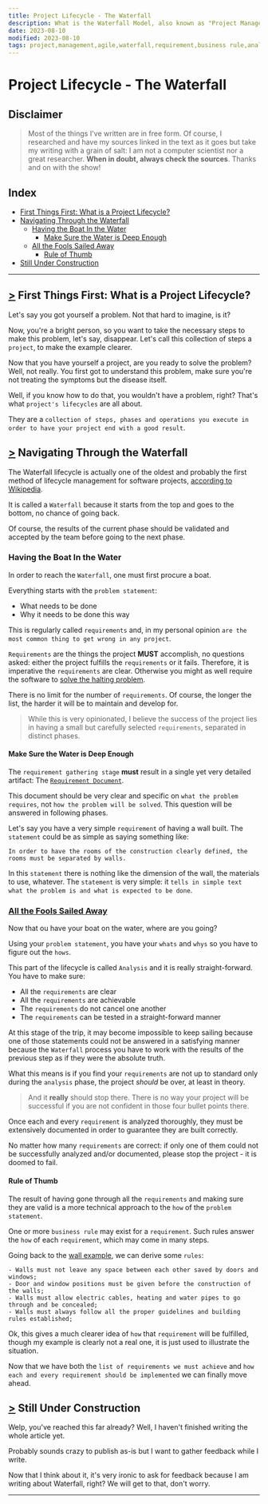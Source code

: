 ```yaml
---
title: Project Lifecycle - The Waterfall
description: What is the Waterfall Model, also known as "Project Management 101"
date: 2023-08-10
modified: 2023-08-10
tags: project,management,agile,waterfall,requirement,business rule,analysis,problem,statement
---
```

# <i class="fa-solid fa-water"></i> Project Lifecycle - The Waterfall

## <i class="fa-solid fa-triangle-exclamation"></i> Disclaimer

> Most of the things I've written are in free form. Of course, I researched and have my sources linked in the text as it goes but take my writing with a grain of salt: I am not a computer scientist nor a great researcher.
**When in doubt, always check the sources**. Thanks and on with the show!

## <i class="fa-solid fa-list-ul"></i> Index

- [First Things First: What is a Project Lifecycle?](#first-things-first-what-is-a-project-lifecycle)
- [Navigating Through the Waterfall](#navigating-through-the-waterfall)
    - [Having the Boat In the Water](#having-the-boat-in-the-water)
        - [Make Sure the Water is Deep Enough](#make-sure-the-water-is-deep-enough)
    - [All the Fools Sailed Away](#all-the-fools-sailed-away)
        - [Rule of Thumb](#rule-of-thumb)
- [Still Under Construction](#still-under-construction)

___
## [>](#index) <i class="fa-solid fa-chart-line"></i> First Things First: What is a Project Lifecycle?

Let's say you got yourself a problem. Not that hard to imagine, is it?

Now, you're a bright person, so you want to take the necessary steps to make this problem, let's say, disappear.
Let's call this collection of steps a `project`, to make the example clearer.

Now that you have yourself a project, are you ready to solve the problem? Well, not really.
You first got to understand this problem, make sure you're not treating the symptoms but the disease itself.

Well, if you know how to do that, you wouldn't have a problem, right? That's what `project's lifecycles` are all about.

They are a `collection of steps, phases and operations you execute in order to have your project end with a good result`.

## [>](#index) <i class="fa-solid fa-clipboard-question"></i> Navigating Through the Waterfall

The Waterfall lifecycle is actually one of the oldest and probably the first method of lifecycle management for software projects, [according to Wikipedia](https://en.wikipedia.org/wiki/Waterfall_model).

It is called a `Waterfall` because it starts from the top and goes to the bottom, no chance of going back.

Of course, the results of the current phase should be validated and accepted by the team before going to the next phase.

### <i class="fa-solid fa-sailboat"></i> Having the Boat In the Water

In order to reach the `Waterfall`, one must first procure a boat.

Everything starts with the `problem statement`:
 - What needs to be done
 - Why it needs to be done this way

This is regularly called `requirements` and, in my personal opinion `are the most common thing to get wrong in any project`.

`Requirements` are the things the project **MUST** accomplish, no questions asked: either the project fulfills the `requirements` or it fails. Therefore, it is imperative the `requirements` are clear. Otherwise you might as well require the software to [solve the halting problem](https://en.wikipedia.org/wiki/Halting_problem).

There is no limit for the number of `requirements`. Of course, the longer the list, the harder it will be to maintain and develop for.

> While this is very opinionated, I believe the success of the project lies in having a small but carefully selected `requirements`, separated in distinct phases.

#### <i class="fa-solid fa-water-ladder"></i> Make Sure the Water is Deep Enough

The `requirement gathering stage` **must** result in a single yet very detailed artifact: The [`Requirement Document`](https://en.wikipedia.org/wiki/Product_requirements_document).

This document should be very clear and specific on `what the problem requires`, not `how the problem will be solved`. This question will be answered in following phases.

Let's say you have a very simple `requirement` of having a wall built. The `statement` could be as simple as saying something like:

 ```
 In order to have the rooms of the construction clearly defined, the rooms must be separated by walls.
 ```

 In this `statement` there is nothing like the dimension of the wall, the materials to use, whatever. The `statement` is very simple: it `tells in simple text what the problem is and what is expected to be done`.

### <i class="fa-solid fa-wind"></i> [All the Fools Sailed Away](https://open.spotify.com/track/0SYF0IKXsDZI0XR7TM2Kxr?si=f571b8fc704a4fe0 "Ronnie James Dio, The Man on the Silver Mountain")

Now that ou have your boat on the water, where are you going?

Using your `problem statement`, you have your `whats` and `whys` so you have to figure out the `hows`.

This part of the lifecycle is called `Analysis` and it is really straight-forward.
You have to make sure:
 - All the `requirements` are clear
 - All the `requirements` are achievable
 - The `requirements` do not cancel one another
 - The `requirements` can be tested in a straight-forward manner

At this stage of the trip, it may become impossible to keep sailing because one of those statements could not be answered in a satisfying manner because the `Waterfall` process you have to work with the results of the previous step as if they were the absolute truth.

What this means is if you find your `requirements` are not up to standard only during the `analysis` phase, the project _should_ be over, at least in theory.

> And it **really** should stop there. There is no way your project will be successful if you are not confident in those four bullet points there.

Once each and every `requirement` is analyzed thoroughly, they must be extensively documented in order to guarantee they are built correctly.

No matter how many `requirements` are correct: if only one of them could not be successfully analyzed and/or documented, please stop the project - it is doomed to fail.

#### <i class="fa-solid fa-thumbs-up"></i> Rule of Thumb

The result of having gone through all the `requirements` and making sure they are valid is a more technical approach to the `how` of the `problem statement`.

One or more `business rule` may exist for a `requirement`. Such rules answer the `how` of each `requirement`, which may come in many steps.

Going back to the [wall example](#make-sure-the-water-is-deep-enough), we can derive some `rules`:

```
- Walls must not leave any space between each other saved by doors and windows;
- Door and window positions must be given before the construction of the walls;
- Walls must allow electric cables, heating and water pipes to go through and be concealed;
- Walls must always follow all the proper guidelines and building rules established;
```

Ok, this gives a much clearer idea of `how` that `requirement` will be fulfilled, though my example is clearly not a real one, it is just used to illustrate the situation.

Now that we have both the `list of requirements we must achieve` and `how each and every requirement should be implemented` we can finally move ahead.

## [>](#index) <i class="fa-solid fa-person-digging"></i> Still Under Construction

Welp, you've reached this far already? Well, I haven't finished writing the whole article yet.

Probably sounds crazy to publish as-is but I want to gather feedback while I write.

Now that I think about it, it's very ironic to ask for feedback because I am writing about Waterfall, right? We will get to that, don't worry.

___